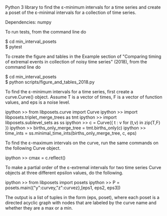 Python 3 library to find the ɛ-minimum intervals for a time series and create a poset of the ɛ-minimal intervals for a collection of time series.

Dependencies:
numpy

To run tests, from the command line do

$ cd min_interval_posets  
$ pytest  

To create the figure and tables in the Example section of "Comparing timing of extremal events in collection of noisy time series" (2018), from the command line do

$ cd min_interval_posets  
$ python scripts/figure_and_tables_2018.py

To find the ɛ-minimum intervals for a time series, first create a curve.Curve() object. Assume T is a vector of times, F is a vector of function values, and eps is a noise level.

ipython >> from libposets.curve import Curve
ipython >> import libposets.triplet_merge_trees as tmt
ipython >> import libposets.sublevel_sets as ss
ipython >> c = Curve({ t : v for (t,v) in zip(T,F) })
ipython >> births_only_merge_tree = tmt.births_only(c)
ipython >> time_ints = ss.minimal_time_ints(births_only_merge_tree, c, eps)

To find the ɛ-maximum intervals on the curve, run the same commands on the following Curve object.

ipython >> cmax = c.reflect()

To make a partial order of the ɛ-extremal intervals for two time series Curve objects at three different epsilon values, do the following. 

ipython >> from libposets import posets
ipython >> P = posets.main({"y":curvey,"z":curvez},[eps1, eps2, eps3])

The output is a list of tuples in the form (eps, poset), where each poset is a directed acyclic graph with nodes that are labeled by the curve name and whether they are a max or a min.